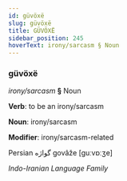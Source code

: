 ```yaml
---
id: güvöxë
slug: güvöxë
title: GÜVÖXË
sidebar_position: 245
hoverText: irony/sarcasm § Noun
---
```


### güvöxë

*irony/sarcasm* **§** Noun

**Verb**: to be an irony/sarcasm

**Noun**: irony/sarcasm

**Modifier**: irony/sarcasm-related

Persian گواژه‎ govâže [guːvɒːʒe]

*Indo-Iranian Language Family*